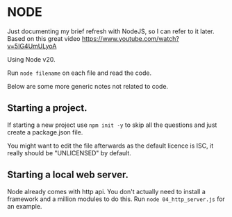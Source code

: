 # NODE
Just documenting my brief refresh with NodeJS, so I can refer to it later.
Based on this great video https://www.youtube.com/watch?v=5IG4UmULyoA

Using Node v20.

Run `node filename` on each file and read the code.

Below are some more generic notes not related to code.

## Starting a project.
If starting a new project use `npm init -y` to skip all the questions and just create a package.json file.

You might want to edit the file afterwards as the default licence is ISC,
it really should be "UNLICENSED" by default.

## Starting a local web server.
Node already comes with http api.
You don't actually need to install a framework and a million modules to do this.
Run `node 04_http_server.js` for an example.